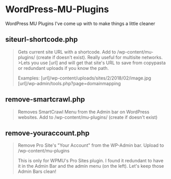 # WordPress-MU-Plugins
WordPress MU Plugins I've come up with to make things a little cleaner

siteurl-shortcode.php
------
>Gets current site URL with a shortcode. Add to /wp-content/mu-plugins/ (create if doesn't exist). Really useful for multisite networks. >Lets you use [url] and will get that site's URL to save from copypasta or redundant uploads if you know the path.
>
>Examples:
>[url]/wp-content/uploads/sites/2/2018/02/image.jpg
>[url]/wp-admin/tools.php?page=domainmapping

remove-smartcrawl.php
------
>Removes SmartCrawl Menu from the Admin bar on WordPress websites. Add to /wp-content/mu-plugins/ (create if doesn't exist)

remove-youraccount.php
------
>Remove Pro Site's "Your Account" from the WP-Admin bar. Upload to /wp-content/mu-plugins
>
>This is only for WPMU's Pro Sites plugin. I found it redundant to have it in the Admin Bar and the admin menu (on the left). Let's keep those Admin Bars clean!
